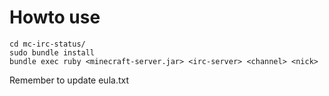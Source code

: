 # Howto use

    cd mc-irc-status/
    sudo bundle install
    bundle exec ruby <minecraft-server.jar> <irc-server> <channel> <nick>

Remember to update eula.txt